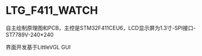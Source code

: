 # LTG_F411_WATCH
自主绘制原理图和PCB，主控是STM32F411CEU6，LCD显示屏为1.3寸-SPI接口-ST7789V-240*240

界面开发基于LittleVGL GUI